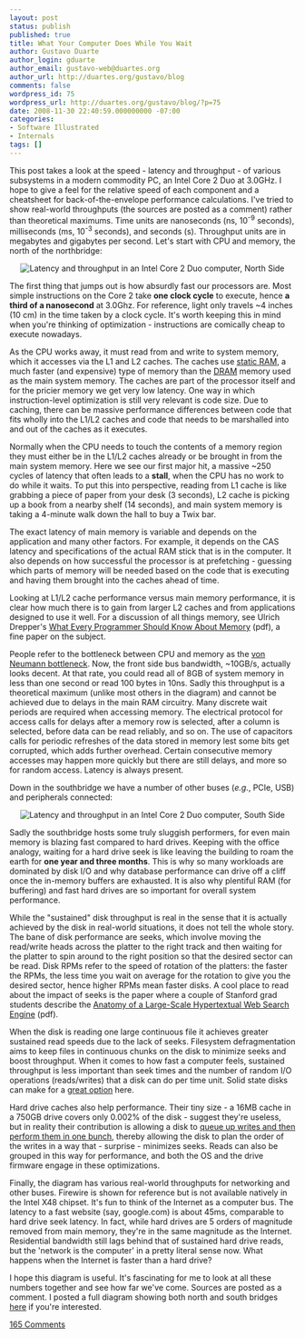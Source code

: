 ```yaml
---
layout: post
status: publish
published: true
title: What Your Computer Does While You Wait
author: Gustavo Duarte
author_login: gduarte
author_email: gustavo-web@duartes.org
author_url: http://duartes.org/gustavo/blog
comments: false
wordpress_id: 75
wordpress_url: http://duartes.org/gustavo/blog/?p=75
date: 2008-11-30 22:40:59.000000000 -07:00
categories:
- Software Illustrated
- Internals
tags: []
---
```

<p> This post takes a look at the speed - latency and throughput - of various subsystems in a modern commodity PC, an Intel Core 2 Duo at 3.0GHz. I hope to give a feel for the relative speed of each component and a cheatsheet for back-of-the-envelope performance calculations. I've tried to show real-world throughputs (the sources are posted as a comment) rather than theoretical maximums.  Time units are nanoseconds (ns, 10<sup>-9</sup> seconds), milliseconds (ms, 10<sup>-3</sup> seconds), and seconds (s). Throughput units are in megabytes and gigabytes per second. Let's start with CPU and memory, the north of the northbridge: </p>  <p align="center"> 	<img alt="Latency and throughput in an Intel Core 2 Duo computer, North Side" src="http://static.duartes.org/img/blogPosts/latencyAndThroughputNorth.png" /> </p>  <p> The first thing that jumps out is how absurdly fast our processors are. Most simple instructions on the Core 2 take <b>one clock cycle</b> to execute, hence <b>a third of a nanosecond</b> at 3.0Ghz. For reference, light only travels ~4 inches (10 cm) in the time taken by a clock cycle. It's worth keeping this in mind when you're thinking of optimization - instructions are comically cheap to execute nowadays. </p>  <p> As the CPU works away, it must read from and write to system memory, which it accesses via the L1 and L2 caches. The caches use <a href="http://en.wikipedia.org/wiki/Static_RAM">static RAM</a>, a much faster (and expensive) type of memory than the <a href="http://en.wikipedia.org/wiki/Dynamic_random_access_memory">DRAM</a> memory used as the main system memory. The caches are part of the processor itself and for the pricier memory we get very low latency. One way in which instruction-level optimization is still very relevant is code size. Due to caching, there can be massive performance differences between code that fits wholly into the L1/L2 caches and code that needs to be marshalled into and out of the caches as it executes. </p>  <p> Normally when the CPU needs to touch the contents of a memory region they must either be in the L1/L2 caches already or be brought in  from the main system memory. Here we see our first major hit, a massive ~250 cycles of latency that often leads to a <b>stall</b>, when the CPU has no work to do while it waits. To put this into perspective, reading from L1 cache is like grabbing a piece of paper from your desk (3 seconds), L2 cache is picking up a book from a nearby shelf (14 seconds), and main system memory is taking a 4-minute walk down the hall to buy a Twix bar.   <p>The exact latency of main memory is variable and depends on the application and many other factors. For example, it depends on the CAS latency and specifications of the actual RAM stick that is in the computer. It also depends on how successful the processor is at prefetching - guessing which parts of memory will be needed based on the code that is executing and having them brought into the caches ahead of time. </p>  <p> Looking at L1/L2 cache performance versus main memory performance, it is clear how much there is to gain from larger L2 caches and from applications designed to use it well. For a discussion of all things memory, see Ulrich Drepper's  <a href="http://people.redhat.com/drepper/cpumemory.pdf">What Every Programmer Should Know About Memory</a> (pdf), a fine paper on the subject.  </p>  <p> People refer to the bottleneck between CPU and memory as the <a href="http://en.wikipedia.org/wiki/Von_Neumann_bottleneck#Von_Neumann_bottleneck"> 	von Neumann bottleneck</a>. Now, the front side bus bandwidth, ~10GB/s,  actually looks decent. At that rate, you could read all of 8GB of system memory in less than one second or read 100 bytes in 10ns. Sadly this throughput is a theoretical maximum (unlike most others in the diagram) and cannot be achieved due  to delays in the main RAM circuitry. Many discrete wait periods are required when accessing memory. The electrical protocol for access calls for delays after a memory row is selected, after a column is selected, before data can be read reliably, and so on. The use of capacitors calls for periodic refreshes of the data stored in memory lest some bits get corrupted, which adds further overhead. Certain consecutive memory accesses may happen more quickly but there are still delays, and more so for random access.  Latency is always present. </p>  <p> Down in the southbridge we have a number of other buses (<i>e.g.</i>, PCIe, USB) and peripherals connected: </p>  <p align="center"> 	<img alt="Latency and throughput in an Intel Core 2 Duo computer, South Side" src="http://static.duartes.org/img/blogPosts/latencyAndThroughputSouth.png" /> </p>  <p> Sadly the southbridge hosts some truly sluggish performers, for even main memory is blazing fast compared to hard drives. Keeping with the office analogy,  waiting for a hard drive seek is like leaving the building to roam the earth for <b>one year and three months</b>.  This is why so many workloads are dominated by disk I/O and why database performance can drive off a cliff once the in-memory buffers are exhausted. It is also why plentiful RAM (for buffering) and fast hard drives are so important for overall system performance.</p>  <p> While the "sustained" disk throughput is real in the sense that it is actually achieved by the disk in real-world situations, it does not tell the whole story. The bane of disk performance are seeks, which involve moving the read/write heads across the platter to the right track and then waiting for the platter to spin around to the right position so that the desired sector can be read. Disk RPMs refer to the speed of rotation of the platters: the faster the RPMs, the less time you wait on average for the rotation to give you the desired sector, hence higher RPMs mean faster disks. A cool place to read about the impact of seeks is the paper where a couple of Stanford grad students describe the  <a href="http://infolab.stanford.edu/pub/papers/google.pdf">Anatomy of a Large-Scale Hypertextual Web Search Engine</a> (pdf). </p>  <p> When the disk is reading one large continuous file it achieves greater sustained read speeds due to the lack of seeks. Filesystem defragmentation aims to keep files in continuous chunks on the disk to minimize seeks and boost throughput. When it comes to how fast a computer feels, sustained throughput is less important than seek times and the number of random I/O operations (reads/writes) that a disk can do per time unit. Solid state disks can make for a <a href="http://torvalds-family.blogspot.com/2008/10/so-i-got-one-of-new-intel-ssds.html"> 	great option</a> here. </p>  <p> Hard drive caches also help performance. Their tiny size - a 16MB cache in a 750GB drive covers only 0.002% of the disk - suggest they're useless, but in reality their contribution is allowing a disk to <a href="http://lkml.indiana.edu/hypermail/linux/kernel/0110.0/0925.html"> 	queue up writes and then perform them in one bunch</a>, thereby allowing the disk to plan the order of the writes in a way that - surprise - minimizes seeks. Reads can also be grouped in this way for performance, and both the OS and the drive firmware engage in these optimizations. </p>  <p> Finally, the diagram has various real-world throughputs for networking and other buses. Firewire is shown for reference but is not available natively in the Intel X48 chipset. It's fun to think of the Internet as a computer bus. The latency to a fast website (say, google.com) is about 45ms, comparable to hard drive seek latency. In fact, while hard drives are 5 orders of magnitude removed from main memory, they're in the same magnitude as the Internet. Residential bandwidth still lags behind that of sustained hard drive reads, but the 'network is the computer' in a pretty literal sense now. What happens when the Internet is faster than a hard drive? </p>  <p> I hope this diagram is useful. It's fascinating for me to look at all these numbers together and see how far we've come. Sources are posted as a comment. I posted a full diagram showing both north and south bridges <a href="http://static.duartes.org/img/blogPosts/latencyAndThroughputFull.png">here</a> if you're interested. </p>

[165 Comments](/comments/latency-throughput.html)
